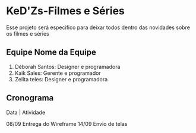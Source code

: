 # KeD'Zs-Filmes e Séries
Esse projeto será especifico para deixar todos dentro das novidades sobre os filmes e séries


## Equipe Nome da Equipe
1. Déborah Santos: Designer e programadora
2. Kaik Sales: Gerente e programador
3. Zelita teles: Designer e programadora


## Cronograma
Data | Atividade

08/09	Entrega do Wireframe
14/09	Envio de telas

